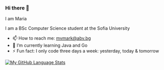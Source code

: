 ### Hi there 👋

<!--
**theultimatewitch/theultimatewitch** is a ✨ _special_ ✨ repository because its `README.md` (this file) appears on your GitHub profile.

Here are some ideas to get you started:

- 🔭 I’m currently working on ...
- 🌱 I’m currently learning ...
- 👯 I’m looking to collaborate on ...
- 🤔 I’m looking for help with ...
- 💬 Ask me about ...
- 📫 How to reach me: ...
- 😄 Pronouns: ...
- ⚡ Fun fact: ...
-->
I am Maria

I am a BSc Computer Science student at the Sofia University

- 📫 How to reach me: mvmark@abv.bg
- 🌱 I’m currently learning Java and Go
- ⚡ Fun fact: I only code three days a week: yesterday, today & tomorrow

[![My GitHub Language Stats](https://github-readme-stats.vercel.app/api/top-langs/?username=theultimatewitch&langs_count=5&theme=tokyonight)]()
